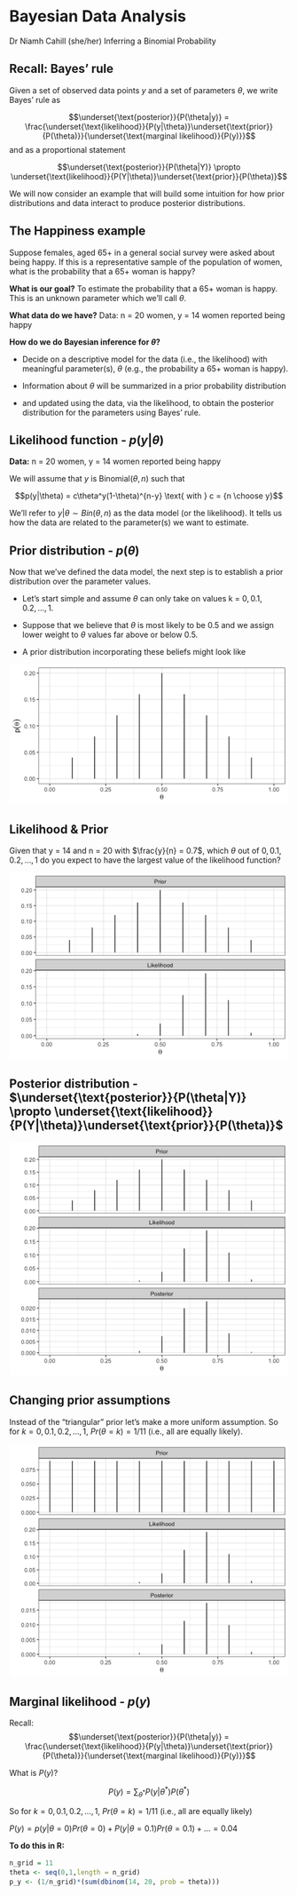 Bayesian Data Analysis
================
Dr Niamh Cahill (she/her)
Inferring a Binomial Probability

## Recall: Bayes’ rule

Given a set of observed data points $y$ and a set of parameters
$\theta$, we write Bayes’ rule as

$$\underset{\text{posterior}}{P(\theta|y)} = \frac{\underset{\text{likelihood}}{P(y|\theta)}\underset{\text{prior}}{P(\theta)}}{\underset{\text{marginal likelihood}}{P(y)}}$$
and as a proportional statement

$$\underset{\text{posterior}}{P(\theta|Y)} \propto \underset{\text{likelihood}}{P(Y|\theta)}\underset{\text{prior}}{P(\theta)}$$

We will now consider an example that will build some intuition for how
prior distributions and data interact to produce posterior
distributions.

## The Happiness example

Suppose females, aged 65+ in a general social survey were asked about
being happy. If this is a representative sample of the population of
women, what is the probability that a 65+ woman is happy?

**What is our goal?** To estimate the probability that a 65+ woman is
happy. This is an unknown parameter which we’ll call $\theta$.

**What data do we have?** Data: n = 20 women, y = 14 women reported
being happy

**How do we do Bayesian inference for $\theta$?**

-   Decide on a descriptive model for the data (i.e., the likelihood)
    with meaningful parameter(s), $\theta$ (e.g., the probability a 65+
    woman is happy).

-   Information about $\theta$ will be summarized in a prior probability
    distribution

-   and updated using the data, via the likelihood, to obtain the
    posterior distribution for the parameters using Bayes’ rule.

## Likelihood function - $p(y|\theta)$

**Data:** n = 20 women, y = 14 women reported being happy

We will assume that $y$ is Binomial$(\theta,n)$ such that

$$p(y|\theta) = c\theta^y(1-\theta)^{n-y} \text{ with } c = {n \choose y}$$

We’ll refer to $y|\theta \sim Bin(\theta,n)$ as the data model (or the
likelihood). It tells us how the data are related to the parameter(s) we
want to estimate.

## Prior distribution - $p(\theta)$

Now that we’ve defined the data model, the next step is to establish a
prior distribution over the parameter values.

-   Let’s start simple and assume $\theta$ can only take on values k =
    $0,0.1,0.2,\ldots,1$.

-   Suppose that we believe that $\theta$ is most likely to be 0.5 and
    we assign lower weight to $\theta$ values far above or below 0.5.

-   A prior distribution incorporating these beliefs might look like

![](1b_Bayes_happiness_files/figure-gfm/unnamed-chunk-1-1.png)<!-- -->

## Likelihood & Prior

Given that y = 14 and n = 20 with $\frac{y}{n} = 0.7$, which $\theta$
out of $0,0.1,0.2,\ldots,1$ do you expect to have the largest value of
the likelihood function?

![](1b_Bayes_happiness_files/figure-gfm/unnamed-chunk-2-1.png)<!-- -->

## Posterior distribution - $\underset{\text{posterior}}{P(\theta|Y)} \propto \underset{\text{likelihood}}{P(Y|\theta)}\underset{\text{prior}}{P(\theta)}$

![](1b_Bayes_happiness_files/figure-gfm/unnamed-chunk-3-1.png)<!-- -->

## Changing prior assumptions

Instead of the “triangular” prior let’s make a more uniform assumption.
So for $k = 0,0.1,0.2,\ldots,1$, $Pr(\theta = k) = 1/11$ (i.e., all are
equally likely).

![](1b_Bayes_happiness_files/figure-gfm/unnamed-chunk-4-1.png)<!-- -->

## Marginal likelihood - $p(y)$

Recall:
$$\underset{\text{posterior}}{P(\theta|y)} = \frac{\underset{\text{likelihood}}{P(y|\theta)}\underset{\text{prior}}{P(\theta)}}{\underset{\text{marginal likelihood}}{P(y)}}$$

What is $P(y)$?

$$P(y) = \sum_{\theta^*} P(y|\theta^*)P(\theta^*)$$

So for $k = 0,0.1,0.2,\ldots,1$, $Pr(\theta = k) = 1/11$ (i.e., all are
equally likely)

$P(y) = p(y|\theta = 0)Pr(\theta = 0) + P(y|\theta = 0.1)Pr(\theta = 0.1) + \ldots = 0.04$

**To do this in R:**

``` r
n_grid = 11
theta <- seq(0,1,length = n_grid) 
p_y <- (1/n_grid)*(sum(dbinom(14, 20, prob = theta)))
```

